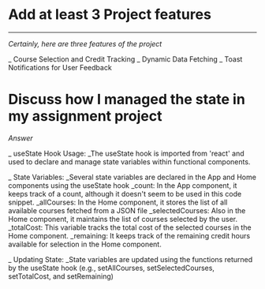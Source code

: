 
# Add at least 3 Project features
 ---
 
 _Certainly, here are three features of the project_


_ Course Selection and Credit Tracking
_ Dynamic Data Fetching
_ Toast Notifications for User Feedback

# Discuss how I managed the state in my assignment project

  _Answer_

_ useState Hook Usage:
  _The useState hook is imported from 'react' and used to declare and manage state variables within functional components.

_ State Variables:
  _Several state variables are declared in the App and Home components using the useState hook
  _count: In the App component, it keeps track of a count, although it doesn't seem to be used in this code snippet.
  _allCourses: In the Home component, it stores the list of all available courses fetched from a JSON file
  _selectedCourses: Also in the Home component, it maintains the list of courses selected by the user.
  _totalCost: This variable tracks the total cost of the selected courses in the Home component.
  _remaining: It keeps track of the remaining credit hours available for selection in the Home component.

_ Updating State:
  _State variables are updated using the functions returned by the useState hook (e.g., setAllCourses, setSelectedCourses, setTotalCost, and setRemaining)








